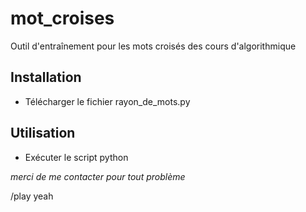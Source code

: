 # mot_croises
Outil d'entraînement pour les mots croisés des cours d'algorithmique

## Installation
- Télécharger le fichier rayon_de_mots.py

## Utilisation 
- Exécuter le script python

*merci de me contacter pour tout problème*

/play yeah
